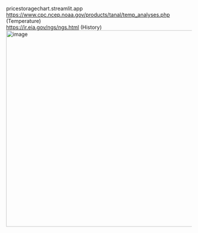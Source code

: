 pricestoragechart.streamlit.app<br>
https://www.cpc.ncep.noaa.gov/products/tanal/temp_analyses.php (Temperature)<br>
https://ir.eia.gov/ngs/ngs.html (History)<br>
<img width="534" height="534" alt="image" src="https://github.com/user-attachments/assets/030ea4a6-0614-458b-90a1-786e764e6c8a" />

 
